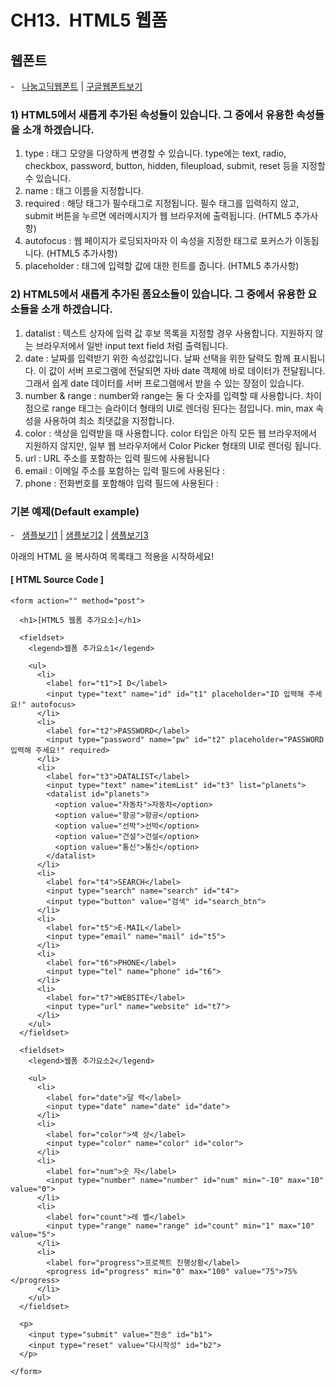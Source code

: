 # CH13.  HTML5 웹폼

  
  

## 웹폰트  
\-   [나눔고딕웹폰트](http://wdschools.co.kr/gate/classroom/chapter1-html5/page/src/font.zip) | [구글웹폰트보기](https://fonts.google.com/)

  

  

### 1) HTML5에서 새롭게 추가된 속성들이 있습니다. 그 중에서 유용한 속성들을 소개 하겠습니다.

  

1. type : 태그 모양을 다양하게 변경할 수 있습니다. type에는 text, radio, checkbox, password, button, hidden, fileupload, submit, reset 등을 지정할 수 있습니다.
2. name : 태그 이름을 지정합니다.
3. required : 해당 태그가 필수태그로 지정됩니다. 필수 태그를 입력하지 않고, submit 버튼을 누르면 에러메시지가 웹 브라우저에 출력됩니다. (HTML5 추가사항)
4. autofocus : 웹 페이지가 로딩되자마자 이 속성을 지정한 태그로 포커스가 이동됩니다. (HTML5 추가사항)
5. placeholder : 태그에 입력할 값에 대한 힌트를 줍니다. (HTML5 추가사항)

  

  

### 2) HTML5에서 새롭게 추가된 폼요소들이 있습니다. 그 중에서 유용한 요소들을 소개 하겠습니다.

  

1. datalist : 텍스트 상자에 입력 값 후보 목록을 지정할 경우 사용합니다. 지원하지 않는 브라우저에서 일반 input text field 처럼 출력됩니다.
2. date : 날짜를 입력받기 위한 속성값입니다. 날짜 선택을 위한 달력도 함께 표시됩니다. 이 값이 서버 프로그램에 전달되면 자바 date 객체에 바로 데이터가 전달됩니다. 그래서 쉽게 date 데이터를 서버 프로그램에서 받을 수 있는 장점이 있습니다.
3. number & range : number와 range는 둘 다 숫자를 입력할 때 사용합니다. 차이점으로 range 태그는 슬라이더 형태의 UI로 렌더링 된다는 점입니다. min, max 속성을 사용하여 최소 최댓값을 지정합니다.
4. color : 색상을 입력받을 때 사용합니다. color 타입은 아직 모든 웹 브라우저에서 지원하지 않지만, 일부 웹 브라우저에서 Color Picker 형태의 UI로 렌더링 됩니다.
5. url : URL 주소를 포함하는 입력 필드에 사용됩니다
6. email : 이메일 주소를 포함하는 입력 필드에 사용된다 :
7. phone : 전화번호를 포함해야 입력 필드에 사용된다 :

  

  

  

### 기본 예제(Default example)   
\-   [샘플보기1](http://wdschools.co.kr/gate/classroom/chapter1-html5/page/sample/html5-test4-1.html) | [샘플보기2](http://wdschools.co.kr/gate/classroom/chapter1-html5/page/sample/html5-test4-2.html) | [샘플보기3](http://wdschools.co.kr/gate/classroom/chapter1-html5/page/sample/html5-test4-3.html)

아래의 HTML 을 복사하여 목록태그 적용을 시작하세요!

  

#### \[ HTML Source Code \]

```
<form action="" method="post">
		
  <h1>[HTML5 웹폼 추가요소]</h1>

  <fieldset>
    <legend>웹폼 추가요소1</legend>

    <ul>
      <li>
        <label for="t1">I D</label> 
        <input type="text" name="id" id="t1" placeholder="ID 입력해 주세요!" autofocus>
      </li>
      <li>
        <label for="t2">PASSWORD</label> 
        <input type="password" name="pw" id="t2" placeholder="PASSWORD 입력해 주세요!" required>
      </li>
      <li>
        <label for="t3">DATALIST</label> 
        <input type="text" name="itemList" id="t3" list="planets">
        <datalist id="planets">
          <option value="자동차">자동차</option>
          <option value="항공">항공</option>
          <option value="선박">선박</option>
          <option value="건설">건설</option>
          <option value="통신">통신</option>
        </datalist>
      </li>
      <li>
        <label for="t4">SEARCH</label> 
        <input type="search" name="search" id="t4"> 
        <input type="button" value="검색" id="search_btn">
      </li>
      <li>
        <label for="t5">E-MAIL</label> 
        <input type="email" name="mail" id="t5">
      </li>
      <li>
        <label for="t6">PHONE</label> 
        <input type="tel" name="phone" id="t6">
      </li>
      <li>
        <label for="t7">WEBSITE</label> 
        <input type="url" name="website" id="t7">
      </li>
    </ul>
  </fieldset>

  <fieldset>
    <legend>웹폼 추가요소2</legend>

    <ul>
      <li>
        <label for="date">달 력</label> 
        <input type="date" name="date" id="date">
      </li>
      <li>
        <label for="color">색 상</label> 
        <input type="color" name="color" id="color">
      </li>
      <li>
        <label for="num">숫 자</label> 
        <input type="number" name="number" id="num" min="-10" max="10" value="0">
      </li>
      <li>
        <label for="count">레 벨</label> 
        <input type="range" name="range" id="count" min="1" max="10" value="5">
      </li>
      <li>
        <label for="progress">프로젝트 진행상황</label> 
        <progress id="progress" min="0" max="100" value="75">75%</progress>
      </li>
    </ul>
  </fieldset>

  <p>
    <input type="submit" value="전송" id="b1"> 
    <input type="reset" value="다시작성" id="b2">
  </p>

</form>
```